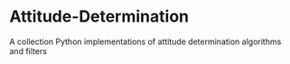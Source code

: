 # Attitude-Determination
A collection Python implementations of attitude determination algorithms and filters
